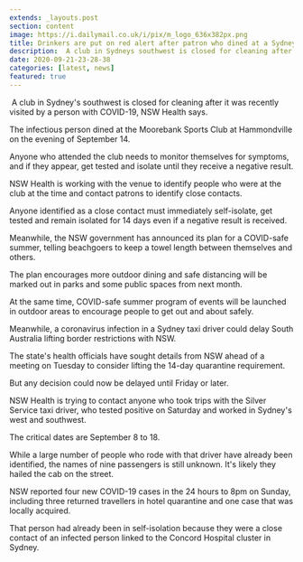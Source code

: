 ```yaml
---
extends: _layouts.post
section: content
image: https://i.dailymail.co.uk/i/pix/m_logo_636x382px.png 
title: Drinkers are put on red alert after patron who dined at a Sydney club tests positive for coronavirus 
description:  A club in Sydneys southwest is closed for cleaning after it was recently visited by a person with COVID-19, NSW Health says. 
date: 2020-09-21-23-28-38 
categories: [latest, news] 
featured: true 
--- 
```

 A club in Sydney's southwest is closed for cleaning after it was recently visited by a person with COVID-19, NSW Health says.

The infectious person dined at the Moorebank Sports Club at Hammondville on the evening of September 14.

Anyone who attended the club needs to monitor themselves for symptoms, and if they appear, get tested and isolate until they receive a negative result.

NSW Health is working with the venue to identify people who were at the club at the time and contact patrons to identify close contacts.

Anyone identified as a close contact must immediately self-isolate, get tested and remain isolated for 14 days even if a negative result is received.

Meanwhile, the NSW government has announced its plan for a COVID-safe summer, telling beachgoers to keep a towel length between themselves and others.

The plan encourages more outdoor dining and safe distancing will be marked out in parks and some public spaces from next month.

At the same time, COVID-safe summer program of events will be launched in outdoor areas to encourage people to get out and about safely.

Meanwhile, a coronavirus infection in a Sydney taxi driver could delay South Australia lifting border restrictions with NSW.

The state's health officials have sought details from NSW ahead of a meeting on Tuesday to consider lifting the 14-day quarantine requirement.

But any decision could now be delayed until Friday or later.

NSW Health is trying to contact anyone who took trips with the Silver Service taxi driver, who tested positive on Saturday and worked in Sydney's west and southwest.

The critical dates are September 8 to 18.

While a large number of people who rode with that driver have already been identified, the names of nine passengers is still unknown. It's likely they hailed the cab on the street.

NSW reported four new COVID-19 cases in the 24 hours to 8pm on Sunday, including three returned travellers in hotel quarantine and one case that was locally acquired.

That person had already been in self-isolation because they were a close contact of an infected person linked to the Concord Hospital cluster in Sydney.

